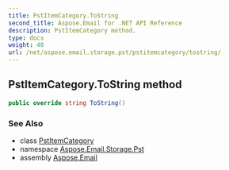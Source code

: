 ```yaml
---
title: PstItemCategory.ToString
second_title: Aspose.Email for .NET API Reference
description: PstItemCategory method. 
type: docs
weight: 40
url: /net/aspose.email.storage.pst/pstitemcategory/tostring/
---
```

## PstItemCategory.ToString method

```csharp
public override string ToString()
```

### See Also

* class [PstItemCategory](../)
* namespace [Aspose.Email.Storage.Pst](../../pstitemcategory/)
* assembly [Aspose.Email](../../../)


